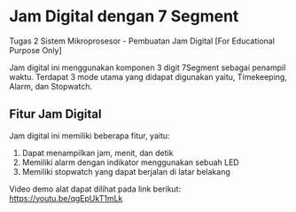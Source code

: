 # Jam Digital dengan 7 Segment
Tugas 2 Sistem Mikroprosesor - Pembuatan Jam Digital
[For Educational Purpose Only]

Jam digital ini menggunakan komponen 3 digit 7Segment sebagai penampil waktu. Terdapat 3 mode utama yang didapat digunakan yaitu, Timekeeping, Alarm, dan Stopwatch.

## Fitur Jam Digital
Jam digital ini memiliki beberapa fitur, yaitu:
1. Dapat menampilkan jam, menit, dan detik
2. Memiliki alarm dengan indikator menggunakan sebuah LED
3. Memiliki stopwatch yang dapat berjalan di latar belakang

Video demo alat dapat dilihat pada link berikut:
https://youtu.be/qgEpUkT1mLk